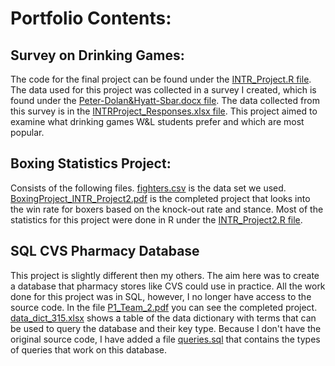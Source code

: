 # Portfolio Contents:

## Survey on Drinking Games:
The code for the final project can be found under the [INTR_Project.R file](https://github.com/D1Dolan/Portfolio/blob/main/INTR_Project.R). The data used for this project was collected in a survey I created, which is found under the [Peter-Dolan&Hyatt-Sbar.docx file](https://github.com/D1Dolan/Portfolio/blob/main/Peter-Dolan%26Hyatt-Sbar.docx). The data collected from this survey is in the [INTRProject_Responses.xlsx file](https://github.com/D1Dolan/Portfolio/blob/main/INTRProject_Responses.xlsx). This project aimed to examine what drinking games W&L students prefer and which are most popular. 

## Boxing Statistics Project:
Consists of the following files. [fighters.csv](https://github.com/D1Dolan/Portfolio/blob/main/fighters.csv) is the data set we used. [BoxingProject_INTR_Project2.pdf](https://github.com/D1Dolan/Portfolio/blob/main/BoxingProject_INTR_Project2.pdf) is the completed project that looks into the win rate for boxers based on the knock-out rate and stance. Most of the statistics for this project were done in R under the [INTR_Project2.R file](https://github.com/D1Dolan/Portfolio/blob/main/INTR_Project2.R).

## SQL CVS Pharmacy Database
This project is slightly different then my others. The aim here was to create a database that pharmacy stores like CVS could use in practice. All the work done for this project was in SQL, however, I no longer have access to the source code. In the file [P1_Team_2.pdf](https://github.com/D1Dolan/Portfolio/blob/main/P1_Team_2.pdf) you can see the completed project. [data_dict_315.xlsx](https://github.com/D1Dolan/Portfolio/blob/main/data_dict_315.xlsx) shows a table of the data dictionary with terms that can be used to query the database and their key type. Because I don't have the original source code, I have added a file [queries.sql](https://github.com/D1Dolan/Portfolio/blob/main/queries.sql) that contains the types of queries that work on this database.
